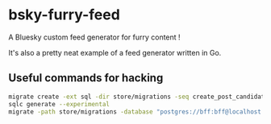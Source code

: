 # bsky-furry-feed

A Bluesky custom feed generator for furry content !

It's also a pretty neat example of a feed generator written in Go.

## Useful commands for hacking

```sh
migrate create -ext sql -dir store/migrations -seq create_post_candidate
sqlc generate --experimental
migrate -path store/migrations -database "postgres://bff:bff@localhost:5432/bff?sslmode=disable" up
```
